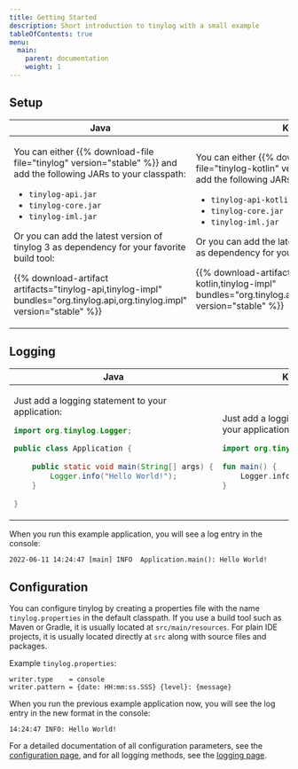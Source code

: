 ```yaml
---
title: Getting Started
description: Short introduction to tinylog with a small example
tableOfContents: true
menu:
  main:
    parent: documentation
    weight: 1
---
```


## Setup

<table class="tabs-simple" data-tab-group="programming-language">
<thead>
<tr class="nav nav-pills" role="tablist">
<th class="nav-link active" data-tab-item="java" role="tab" aria-selected="true" tabindex="0">Java</th>
<th class="nav-link" data-tab-item="kotlin" role="tab" aria-selected="true" tabindex="0">Kotlin</th>
</tr>
</thead>
<tbody>
<tr class="tab-content">
<td class="tab-pane" data-tab-item="java" role="tabpanel">

You can either {{% download-file file="tinylog" version="stable" %}} and add the following JARs to your classpath:

- `tinylog-api.jar`
- `tinylog-core.jar`
- `tinylog-iml.jar`

Or you can add the latest version of tinylog 3 as dependency for your favorite build tool:

{{% download-artifact artifacts="tinylog-api,tinylog-impl" bundles="org.tinylog.api,org.tinylog.impl" version="stable" %}}

</td>
<td class="tab-pane" data-tab-item="kotlin" role="tabpanel">

You can either {{% download-file file="tinylog-kotlin" version="stable" %}} and add the following JARs to your classpath:

- `tinylog-api-kotlin.jar`
- `tinylog-core.jar`
- `tinylog-iml.jar`

Or you can add the latest version of tinylog 3 as dependency for your favorite build tool:

{{% download-artifact artifacts="tinylog-api-kotlin,tinylog-impl" bundles="org.tinylog.api.kotlin,org.tinylog.impl" version="stable" %}}

</td>
</tr>
</tbody>
</table>

## Logging

<table class="tabs-simple" data-tab-group="programming-language">
<thead>
<tr class="nav nav-pills" role="tablist">
<th class="nav-link active" data-tab-item="java" role="tab" aria-selected="true" tabindex="0">Java</th>
<th class="nav-link" data-tab-item="kotlin" role="tab" aria-selected="true" tabindex="0">Kotlin</th>
</tr>
</thead>
<tbody>
<tr class="tab-content">
<td class="tab-pane" data-tab-item="java" role="tabpanel">

Just add a logging statement to your application:

```java
import org.tinylog.Logger;

public class Application {

    public static void main(String[] args) {
        Logger.info("Hello World!");
    }

}
```

</td>
<td class="tab-pane" data-tab-item="kotlin" role="tabpanel">

Just add a logging statement to your application:

```kotlin
import org.tinylog.kotlin.Logger

fun main() {
    Logger.info("Hello World!")
}
```

</td>
</tr>
</tbody>
</table>

When you run this example application, you will see a log entry in the console:

```text
2022-06-11 14:24:47 [main] INFO  Application.main(): Hello World!
```

## Configuration

You can configure tinylog by creating a properties file with the name `tinylog.properties` in the default classpath. If you use a build tool such as Maven or Gradle, it is usually located at `src/main/resources`. For plain IDE projects, it is usually located directly at `src` along with source files and packages.

Example `tinylog.properties`:

```properties
writer.type    = console
writer.pattern = {date: HH:mm:ss.SSS} {level}: {message}
```

When you run the previous example application now, you will see the log entry in the new format in the console:

```text
14:24:47 INFO: Hello World!
```

For a detailed documentation of all configuration parameters, see the [configuration page](configuration), and for all logging methods, see the [logging page](logging).
